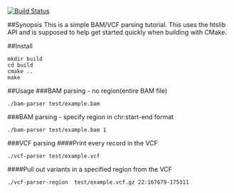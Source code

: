 [![Build Status](https://travis-ci.org/gatoravi/bam-parser-tutorial.svg?branch=master)](https://travis-ci.org/gatoravi/bam-parser-tutorial)

##Synopsis
This is a simple BAM/VCF parsing tutorial. This uses the htslib API and
is supposed to help get started quickly when building with CMake.

##Install
```
mkdir build
cd build
cmake ..
make
```

##Usage
###BAM parsing - no region(entire BAM file)
```
./bam-parser test/example.bam
```
###BAM parsing - specify region in chr:start-end format
```
./bam-parser test/example.bam 1
```

###VCF parsing
####Print every record in the VCF
```
./vcf-parser test/example.vcf
```

####Pull out variants in a specified region from the VCF
```
./vcf-parser-region  test/example.vcf.gz 22:167679-175311
```
